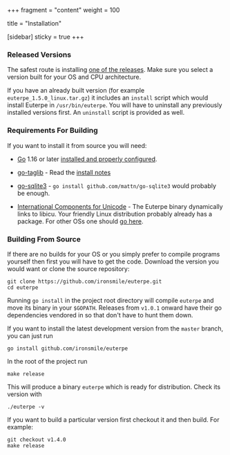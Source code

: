+++
fragment = "content"
weight = 100

title = "Installation"

[sidebar]
  sticky = true
+++

### Released Versions

The safest route is installing [one of the releases](https://github.com/ironsmile/euterpe/releases). Make sure you select a version built for your OS and CPU architecture.

If you have an already built version (for example `euterpe_1.5.0_linux.tar.gz`) it includes an `install` script which would install Euterpe in `/usr/bin/euterpe`. You will have to uninstall any previously installed versions first. An `uninstall` script is provided as well.

### Requirements For Building

If you want to install it from source you will need:

* [Go](http://golang.org/) 1.16 or later [installed and properly configured](http://golang.org/doc/install).

* [go-taglib](https://github.com/wtolson/go-taglib) - Read the [install notes](https://github.com/wtolson/go-taglib#install)

* [go-sqlite3](https://github.com/mattn/go-sqlite3) - `go install github.com/mattn/go-sqlite3` would probably be enough.

* [International Components for Unicode](http://site.icu-project.org/) - The Euterpe binary dynamically links to libicu. Your friendly Linux distribution probably already has a package. For other OSs one should [go here](http://site.icu-project.org/download).

### Building From Source

If there are no builds for your OS or you simply prefer to compile programs yourself then first you will have to get the code. Download the version you would want or clone the source repository:

```
git clone https://github.com/ironsmile/euterpe.git
cd euterpe
```

Running `go install` in the project root directory will compile `euterpe` and move its binary in your `$GOPATH`. Releases from `v1.0.1` onward have their go dependencies vendored in so that don't have to hunt them down.

If you want to install the latest development version from the `master` branch, you can just run

```
go install github.com/ironsmile/euterpe
```

In the root of the project run

```
make release
```

This will produce a binary `euterpe` which is ready for distribution. Check its version with

```
./euterpe -v
```

If you want to build a particular version first checkout it and then build. For example:

```
git checkout v1.4.0
make release
```
